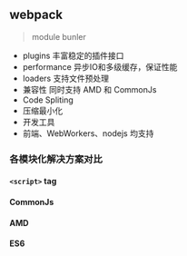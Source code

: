 ## webpack

> module bunler

+ plugins 丰富稳定的插件接口
+ performance 异步IO和多级缓存，保证性能
+ loaders 支持文件预处理
+ 兼容性 同时支持 AMD 和 CommonJs
+ Code Spliting
+ 压缩最小化
+ 开发工具
+ 前端、WebWorkers、nodejs 均支持

### 各模块化解决方案对比

#### `<script>` tag

#### CommonJs

#### AMD

#### ES6


